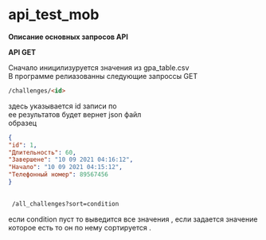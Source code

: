 # api_test_mob

**Описание основных запросов API**      

**API GET**    

Сначало иницилизуруется значения из gpa_table.csv     
 В программе релиазованны следующие запроссы GET    
 ```html
 /challenges/<id> 
```   
 здесь указывается id записи по   
 ее результатов будет вернет json файл  
образец  
  
```json
{ 
"id": 1,
"Длительность": 60,
"Завершене": "10 09 2021 04:16:12",
"Начало": "10 09 2021 04:15:12",
"Телефонный номер": 89567456
}
```  
```html
  
 /all_challenges?sort=condition 
``` 
 
 если condition пуст  то выведится все значения , если задается значение которое есть то он по нему сортируется  .    
 